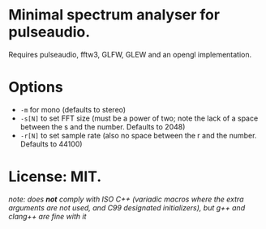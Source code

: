 # Minimal spectrum analyser for pulseaudio.

Requires pulseaudio, fftw3, GLFW, GLEW and an opengl implementation.

# Options
* `-m` for mono (defaults to stereo)
* `-s[N]` to set FFT size (must be a power of two; note the lack of a space between the s and the number. Defaults to 2048)
* `-r[N]` to set sample rate (also no space between the r and the number. Defaults to 44100)

# License: MIT.

*note: does **not** comply with ISO C++ (variadic macros where the extra arguments are not used, and C99 designated initializers), but g++ and clang++ are fine with it*
